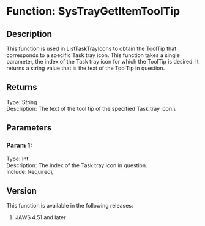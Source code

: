 # Function: SysTrayGetItemToolTip

## Description

This function is used in ListTaskTrayIcons to obtain the ToolTip that
corresponds to a specific Task tray icon. This function takes a single
parameter, the index of the Task tray icon for which the ToolTip is
desired. It returns a string value that is the text of the ToolTip in
question.

## Returns

Type: String\
Description: The text of the tool tip of the specified Task tray icon.\

## Parameters

### Param 1:

Type: Int\
Description: The index of the Task tray icon in question.\
Include: Required\

## Version

This function is available in the following releases:

1.  JAWS 4.51 and later
